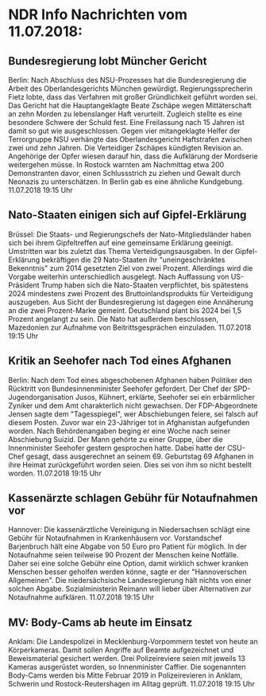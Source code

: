# NDR Info Nachrichten vom 11.07.2018:


## Bundesregierung lobt Müncher Gericht
Berlin: Nach Abschluss des NSU-Prozesses hat die Bundesregierung die Arbeit des Oberlandesgerichts München gewürdigt. Regierungssprecherin Fietz lobte, dass das Verfahren mit großer Gründlichkeit geführt worden sei. Das Gericht hat die Hauptangeklagte Beate Zschäpe wegen Mittäterschaft an zehn Morden zu lebenslanger Haft verurteilt. Zugleich stellte es eine besondere Schwere der Schuld fest. Eine Freilassung nach 15 Jahren ist damit so gut wie ausgeschlossen. Gegen vier mitangeklagte Helfer der Terrorgruppe NSU verhängte das Oberlandesgericht Haftstrafen zwischen zwei und zehn Jahren. Die Verteidiger Zschäpes kündigten Revision an. Angehörige der Opfer wiesen darauf hin, dass die Aufklärung der Mordserie weitergehen müsse. In Rostock warnten am Nachmittag etwa 200 Demonstranten davor, einen Schlussstrich zu ziehen und Gewalt durch Neonazis zu unterschätzen. In Berlin gab es eine ähnliche Kundgebung. 11.07.2018 19:15 Uhr 

## Nato-Staaten einigen sich auf Gipfel-Erklärung
Brüssel:	Die Staats- und Regierungschefs der Nato-Mitgliedsländer haben sich bei ihrem Gipfeltreffen auf eine gemeinsame Erklärung geeinigt. Umstritten war bis zuletzt das Thema Verteidigungsausgaben. In der Gipfel-Erklärung bekräftigen die 29 Nato-Staaten ihr "uneingeschränktes Bekenntnis" zum 2014 gesetzten Ziel von zwei Prozent. Allerdings wird die Vorgabe weiterhin unterschiedlich ausgelegt. Nach Auffassung von US-Präsident Trump haben sich die Nato-Staaten verpflichtet, bis spätestens 2024 mindestens zwei Prozent des Bruttoinlandsprodukts für Verteidigung auszugeben. Aus Sicht der Bundesregierung ist dagegen eine Annäherung an die zwei Prozent-Marke gemeint. Deutschland plant bis 2024 bei 1,5 Prozent angelangt zu sein. Die Nato hat außerdem beschlossen, Mazedonien zur Aufnahme von Beitrittsgesprächen einzuladen. 11.07.2018 19:15 Uhr 

## Kritik an Seehofer nach Tod eines Afghanen
Berlin: Nach dem Tod eines abgeschobenen Afghanen haben Politiker den Rücktritt von Bundesinnenminister Seehofer gefordert. Der Chef der SPD-Jugendorganisation Jusos, Kühnert, erklärte, Seehofer sei ein erbärmlicher Zyniker und dem Amt charakterlich nicht gewachsen. Der FDP-Abgeordnete Jensen sagte dem "Tagesspiegel", wer Abschiebungen feiere, sei falsch auf diesem Posten. Zuvor war ein 23-Jähriger tot in Afghanistan aufgefunden worden. Nach Behördenangaben beging er eine Woche nach seiner Abschiebung Suizid. Der Mann gehörte zu einer Gruppe, über die Innenminister Seehofer gestern gesprochen hatte. Dabei hatte der CSU-Chef gesagt, dass ausgerechnet an seinem 69. Geburtstag 69 Afghanen in ihre Heimat zurückgeführt worden seien. Dies sei von ihm so nicht bestellt worden. 11.07.2018 19:15 Uhr 

## Kassenärzte schlagen Gebühr für Notaufnahmen vor
Hannover:	Die kassenärztliche Vereinigung in Niedersachsen schlägt eine Gebühr für Notaufnahmen in Krankenhäusern vor. Vorstandschef Barjenbruch hält eine Abgabe von 50 Euro pro Patient für möglich. In der Notaufnahme seien teilweise 90 Prozent der Menschen keine Notfälle. Daher sei eine solche Gebühr eine Option, damit wirklich schwer kranken Menschen besser geholfen werden könne, sagte er der "Hannoverschen Allgemeinen". Die niedersächsische Landesregierung hält nichts von einer solchen Abgabe. Sozialministerin Reimann will lieber über Alternativen zur Notaufnahme aufklären. 11.07.2018 19:15 Uhr 

## MV: Body-Cams ab heute im Einsatz
Anklam: Die Landespolizei in Mecklenburg-Vorpommern testet von heute an Körperkameras. Damit sollen Angriffe auf Beamte aufgezeichnet und Beweismaterial gesichert werden. Drei Polizeireviere seien mit jeweils 13 Kameras ausgerüstet worden, so Innenminister Caffier. Die sogenannten Body-Cams werden bis Mitte Februar 2019 in Polizeirevieren in Anklam, Schwerin und Rostock-Reutershagen im Alltag geprüft. 11.07.2018 19:15 Uhr 

